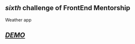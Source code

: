 <h2 align:'center'><em> sixth </em>challenge of FrontEnd Mentorship</h2>
Weather app
<h2><em><a href="https://focused-turing-c3d46b.netlify.app/" align:'center'>DEMO</a></em></h2>
